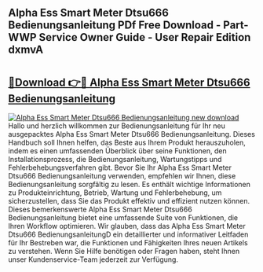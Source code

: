 ## Alpha Ess Smart Meter Dtsu666 Bedienungsanleitung PDf Free Download - Part-WWP Service Owner Guide - User Repair Edition dxmvA

# <h2><a href="http://df044j.blite.top/?on=Alpha+Ess+Smart+Meter+Dtsu666+Bedienungsanleitung">🔗Download 👉🔴 Alpha Ess Smart Meter Dtsu666 Bedienungsanleitung</a></h2>

[![Alpha Ess Smart Meter Dtsu666 Bedienungsanleitung new download](https://i.imgur.com/lujVjoI.png)](http://df044j.blite.top/?on=Alpha+Ess+Smart+Meter+Dtsu666+Bedienungsanleitung)
Hallo und herzlich willkommen zur Bedienungsanleitung für Ihr neu ausgepacktes Alpha Ess Smart Meter Dtsu666 Bedienungsanleitung. Dieses Handbuch soll Ihnen helfen, das Beste aus Ihrem Produkt herauszuholen, indem es einen umfassenden Überblick über seine Funktionen, den Installationsprozess, die Bedienungsanleitung, Wartungstipps und Fehlerbehebungsverfahren gibt. Bevor Sie Ihr Alpha Ess Smart Meter Dtsu666 Bedienungsanleitung verwenden, empfehlen wir Ihnen, diese Bedienungsanleitung sorgfältig zu lesen. Es enthält wichtige Informationen zu Produkteinrichtung, Betrieb, Wartung und Fehlerbehebung, um sicherzustellen, dass Sie das Produkt effektiv und effizient nutzen können. Dieses bemerkenswerte Alpha Ess Smart Meter Dtsu666 Bedienungsanleitung bietet eine umfassende Suite von Funktionen, die Ihren Workflow optimieren. Wir glauben, dass das Alpha Ess Smart Meter Dtsu666 BedienungsanleitungD ein detaillierter und informativer Leitfaden für Ihr Bestreben war, die Funktionen und Fähigkeiten Ihres neuen Artikels zu verstehen. Wenn Sie Hilfe benötigen oder Fragen haben, steht Ihnen unser Kundenservice-Team jederzeit zur Verfügung.
